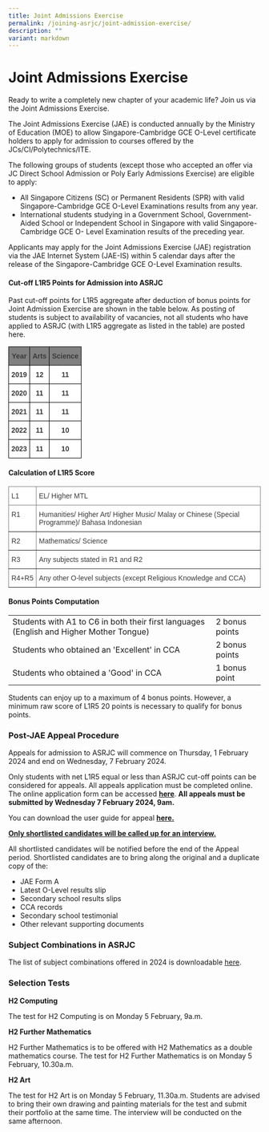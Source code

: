 ```yaml
---
title: Joint Admissions Exercise
permalink: /joining-asrjc/joint-admission-exercise/
description: ""
variant: markdown
---
```

Joint Admissions Exercise
=========================

Ready to write a completely new chapter of your academic life? Join us via the Joint Admissions Exercise.

The Joint Admissions Exercise (JAE) is conducted annually by the Ministry of Education (MOE) to allow Singapore-Cambridge GCE O-Level certificate holders to apply for admission to courses offered by the JCs/CI/Polytechnics/ITE.

The following groups of students (except those who accepted an offer via JC Direct School Admission or Poly Early Admissions Exercise) are eligible to apply:

*   All Singapore Citizens (SC) or Permanent Residents (SPR) with valid Singapore-Cambridge GCE O-Level Examinations results from any year.
*   International students studying in a Government School, Government-Aided School or Independent School in Singapore with valid Singapore-Cambridge GCE O- Level Examination results of the preceding year.

Applicants may apply for the Joint Admissions Exercise (JAE) registration via the JAE Internet System (JAE-IS) within 5 calendar days after the release of the Singapore-Cambridge GCE O-Level Examination results.

#### Cut-off L1R5 Points for Admission into ASRJC

Past cut-off points for L1R5 aggregate after deduction of bonus points for Joint Admission Exercise are shown in the table below. As posting of students is subject to availability of vacancies, not all students who have applied to ASRJC (with L1R5 aggregate as listed in the table) are posted here.

<style type="text/css">
.tg  {border-collapse:collapse;border-spacing:0;}
.tg td{border-color:black;border-style:solid;border-width:1px;font-family:Arial, sans-serif;font-size:14px;
  overflow:hidden;padding:10px 5px;word-break:normal;}
.tg th{border-color:black;border-style:solid;border-width:1px;font-family:Arial, sans-serif;font-size:14px;
  font-weight:normal;overflow:hidden;padding:10px 5px;word-break:normal;}
.tg .tg-dllr{background-color:#808080;color:#3A3A3A;font-weight:bold;text-align:center;vertical-align:top}
.tg .tg-sm4r{background-color:#FFF;color:#3A3A3A;font-weight:bold;text-align:center;vertical-align:top}
</style>
<table class="tg">
<thead>
  <tr>
    <th class="tg-dllr"><span style="font-weight:bold;font-style:inherit">Year</span></th>
    <th class="tg-dllr"><span style="font-weight:bold;font-style:inherit">Arts</span></th>
    <th class="tg-dllr"><span style="font-weight:bold;font-style:inherit">Science</span></th>
  </tr>
</thead>
<tbody>
  <tr>
    <td class="tg-sm4r"><span style="font-weight:bold;font-style:inherit">2019</span></td>
    <td class="tg-sm4r"><span style="font-weight:bold;font-style:inherit">12</span></td>
    <td class="tg-sm4r"><span style="font-weight:bold;font-style:inherit">11</span></td>
  </tr>
  <tr>
    <td class="tg-sm4r"><span style="font-weight:bold;font-style:inherit">2020</span></td>
    <td class="tg-sm4r"><span style="font-weight:bold;font-style:inherit">11</span></td>
    <td class="tg-sm4r"><span style="font-weight:bold;font-style:inherit">11</span></td>
  </tr>
  <tr>
    <td class="tg-sm4r"><span style="font-weight:bold;font-style:inherit">2021</span></td>
    <td class="tg-sm4r"><span style="font-weight:bold;font-style:inherit">11</span></td>
    <td class="tg-sm4r"><span style="font-weight:bold;font-style:inherit">11</span></td>
  </tr>
  <tr>
    <td class="tg-sm4r"><span style="font-weight:bold;font-style:inherit">2022</span></td>
    <td class="tg-sm4r"><span style="font-weight:bold;font-style:inherit">11</span></td>
    <td class="tg-sm4r"><span style="font-weight:bold;font-style:inherit">10</span></td>
  </tr>
  <tr>
    <td class="tg-sm4r"><span style="font-weight:bold;font-style:inherit">2023</span></td>
    <td class="tg-sm4r"><span style="font-weight:bold;font-style:inherit">11</span></td>
    <td class="tg-sm4r"><span style="font-weight:bold;font-style:inherit">10</span></td>
  </tr>
</tbody>
</table>

#### Calculation of L1R5 Score
	
<table style="border-collapse:collapse;border-spacing:0" class="tg"><thead><tr><th style="background-color:#FFF;border-color:inherit;border-style:solid;border-width:1px;color:#3A3A3A;font-family:Arial, sans-serif;font-size:14px;font-weight:normal;overflow:hidden;padding:10px 5px;text-align:left;vertical-align:top;word-break:normal"><span style="font-weight:inherit;font-style:inherit">L1</span></th><th style="background-color:#FFF;border-color:inherit;border-style:solid;border-width:1px;color:#3A3A3A;font-family:Arial, sans-serif;font-size:14px;font-weight:normal;overflow:hidden;padding:10px 5px;text-align:left;vertical-align:top;word-break:normal"><span style="font-weight:inherit;font-style:inherit">EL/ Higher MTL</span></th></tr></thead><tbody><tr><td style="background-color:#FFF;border-color:inherit;border-style:solid;border-width:1px;color:#3A3A3A;font-family:Arial, sans-serif;font-size:14px;overflow:hidden;padding:10px 5px;text-align:left;vertical-align:top;word-break:normal"><span style="font-weight:inherit;font-style:inherit">R1</span></td><td style="background-color:#FFF;border-color:inherit;border-style:solid;border-width:1px;color:#3A3A3A;font-family:Arial, sans-serif;font-size:14px;overflow:hidden;padding:10px 5px;text-align:left;vertical-align:top;word-break:normal"><span style="font-weight:inherit;font-style:inherit">Humanities/ Higher Art/ Higher Music/ Malay or Chinese (Special Programme)/ Bahasa Indonesian</span></td></tr><tr><td style="background-color:#FFF;border-color:inherit;border-style:solid;border-width:1px;color:#3A3A3A;font-family:Arial, sans-serif;font-size:14px;overflow:hidden;padding:10px 5px;text-align:left;vertical-align:top;word-break:normal"><span style="font-weight:inherit;font-style:inherit">R2</span></td><td style="background-color:#FFF;border-color:inherit;border-style:solid;border-width:1px;color:#3A3A3A;font-family:Arial, sans-serif;font-size:14px;overflow:hidden;padding:10px 5px;text-align:left;vertical-align:top;word-break:normal"><span style="font-weight:inherit;font-style:inherit">Mathematics/ Science</span></td></tr><tr><td style="background-color:#FFF;border-color:inherit;border-style:solid;border-width:1px;color:#3A3A3A;font-family:Arial, sans-serif;font-size:14px;overflow:hidden;padding:10px 5px;text-align:left;vertical-align:top;word-break:normal"><span style="font-weight:inherit;font-style:inherit">R3</span></td><td style="background-color:#FFF;border-color:inherit;border-style:solid;border-width:1px;color:#3A3A3A;font-family:Arial, sans-serif;font-size:14px;overflow:hidden;padding:10px 5px;text-align:left;vertical-align:top;word-break:normal"><span style="font-weight:inherit;font-style:inherit">Any subjects stated in R1 and R2</span></td></tr><tr><td style="background-color:#FFF;border-color:inherit;border-style:solid;border-width:1px;color:#3A3A3A;font-family:Arial, sans-serif;font-size:14px;overflow:hidden;padding:10px 5px;text-align:left;vertical-align:top;word-break:normal"><span style="font-weight:inherit;font-style:inherit">R4+R5</span></td><td style="background-color:#FFF;border-color:inherit;border-style:solid;border-width:1px;color:#3A3A3A;font-family:Arial, sans-serif;font-size:14px;overflow:hidden;padding:10px 5px;text-align:left;vertical-align:top;word-break:normal"><span style="font-weight:inherit;font-style:inherit">Any other O-level subjects (except Religious Knowledge and CCA)</span></td></tr></tbody></table>
	
	
#### Bonus Points Computation


<style>
</style>


<table>
  <tbody><tr>
    <td>Students with A1 to C6 in both their first languages (English and Higher Mother Tongue)</td>
		<td>2 bonus points</td>
  </tr>
  <tr>
    <td>Students who obtained an 'Excellent' in CCA</td>
    <td>2 bonus points</td>
  </tr>
  <tr>
    <td>Students who obtained a 'Good' in CCA</td>
    <td>1 bonus point</td>
  </tr>
</tbody></table>



Students can enjoy up to a maximum of 4 bonus points. However, a minimum raw score of L1R5 20 points is necessary to qualify for bonus points.

### **Post-JAE Appeal Procedure**

Appeals for admission to ASRJC will commence on Thursday, 1 February 2024 and end on Wednesday, 7 February 2024.

Only students with net L1R5 equal or less than ASRJC cut-off points can be considered for appeals.&nbsp;All appeals application must be completed online. The online application form can be accessed&nbsp;**[here](https://portal.asrjc.edu.sg/appeal)**.&nbsp;**All appeals must be submitted by Wednesday 7 February 2024, 9am.**

You can download the user guide for appeal&nbsp;**[here.](/files/2023-user-guide-for-appeal.pdf)**

<b><u>Only shortlisted candidates will be called up for an interview.</u></b>

All shortlisted candidates will be notified before the end of the Appeal period. Shortlisted candidates are to bring along the original and a duplicate copy of the:

* JAE Form A
* Latest O-Level results slip
* Secondary school results slips
* CCA records
* Secondary school testimonial
* Other relevant supporting documents

### **Subject&nbsp;Combinations&nbsp;in ASRJC**

The list of subject combinations offered in 2024 is downloadable [here](/files/Subject_Combination_List_2024.pdf).

### **Selection Tests**

**H2 Computing**

The test for H2 Computing is on Monday 5 February, 9a.m.

**H2 Further Mathematics**

H2 Further Mathematics is to be offered with H2 Mathematics as a double mathematics course. The test for H2 Further Mathematics is on Monday 5 February, 10.30a.m.

**H2 Art**

The test for H2 Art is on Monday 5 February, 11.30a.m. Students are advised to bring their own drawing and painting materials for the test and submit their portfolio at the same time. The interview will be conducted on the same afternoon.